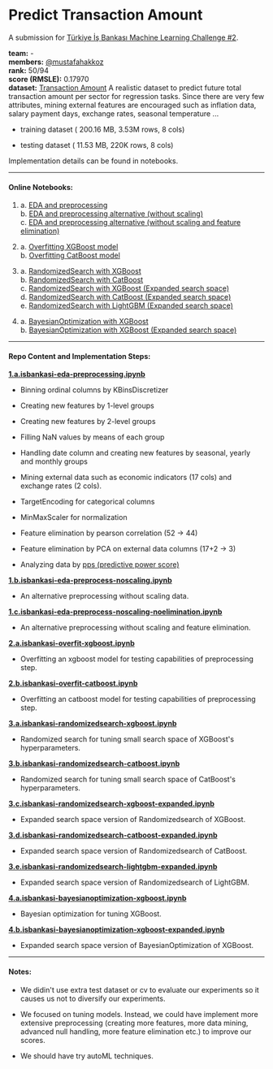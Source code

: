 # Predict Transaction Amount

A submission for [Türkiye İş Bankası Machine Learning Challenge #2](https://www.kaggle.com/c/ml-challenge-turkiye-is-bankasi-2/overview).

**team:** -  
**members:** [@mustafahakkoz](https://github.com/mustafahakkoz)  
**rank:** 50/94  
**score (RMSLE):** 0.17970  
**dataset:** [Transaction Amount](https://www.kaggle.com/c/ml-challenge-turkiye-is-bankasi-2/data) A realistic dataset to predict future total transaction amount per sector for regression tasks. Since there are very few attributes, mining external features are encouraged such as inflation data, salary payment days, exchange rates, seasonal temperature ...

- training dataset ( 200.16 MB, 3.53M rows, 8 cols)

- testing dataset ( 11.53 MB, 220K rows, 8 cols)

Implementation details can be found in notebooks.

---

#### Online Notebooks:

1. a. [EDA and preprocessing](https://www.kaggle.com/areukolateamleader/isbankasi-eda-preprocessing)  
   b. [EDA and preprocessing alternative (without scaling)](https://www.kaggle.com/areukolateamleader/isbankasi-eda-preprocess-noscaling)  
   c. [EDA and preprocessing alternative (without scaling and feature elimination)](https://www.kaggle.com/areukolateamleader/isbankasi-eda-preprocess-noscaling-noelimination)

2. a. [Overfitting XGBoost model](https://www.kaggle.com/hakkoz/isbankasi-overfit-xgboost)  
   b. [Overfitting CatBoost model](https://www.kaggle.com/hakkoz/isbankasi-overfit-catboost)

3. a. [RandomizedSearch with XGBoost](https://www.kaggle.com/areukolateamleader/isbankasi-randomizedsearch-xgboost)  
   b. [RandomizedSearch with CatBoost](https://www.kaggle.com/areukolateamleader/isbankasi-randomizedsearch-catboost)  
   c. [RandomizedSearch with XGBoost (Expanded search space)](https://www.kaggle.com/hakkoz/isbankasi-randomizedsearch-xgboost-expanded)  
   d. [RandomizedSearch with CatBoost (Expanded search space)](https://www.kaggle.com/hakkoz/isbankasi-randomizedsearch-catboost-expanded)  
   e. [RandomizedSearch with LightGBM (Expanded search space)](https://www.kaggle.com/areukolateamleader/isbankasi-randomizedsearch-lightgbm-expanded)

4. a. [BayesianOptimization with XGBoost](https://www.kaggle.com/hakkoz/isbankasi-bayesianoptimization-xgboost/)  
   b. [BayesianOptimization with XGBoost (Expanded search space)](https://www.kaggle.com/areukolateamleader/isbankasi-bayesianoptimization-xgboost-expanded)

---

#### Repo Content and Implementation Steps:

[**1.a.isbankasi-eda-preprocessing.ipynb**](https://github.com/mustafahakkoz/Predict_Transaction_Amount/blob/main/1.a.isbankasi-eda-preprocessing.ipynb)

- Binning ordinal columns by KBinsDiscretizer

- Creating new features by 1-level groups

- Creating new features by 2-level groups

- Filling NaN values by means of each group

- Handling date column and creating new features by seasonal, yearly and monthly groups

- Mining external data such as economic indicators (17 cols) and exchange rates (2 cols).

- TargetEncoding for categorical columns

- MinMaxScaler for normalization

- Feature elimination by pearson correlation (52 -> 44)

- Feature elimination by PCA on external data columns (17+2 -> 3)

- Analyzing data by [pps (predictive power score)](https://github.com/8080labs/ppscore)

[**1.b.isbankasi-eda-preprocess-noscaling.ipynb**](https://github.com/mustafahakkoz/Predict_Transaction_Amount/blob/main/1.b.isbankasi-eda-preprocess-noscaling.ipynb)

- An alternative preprocessing without scaling data.

[**1.c.isbankasi-eda-preprocess-noscaling-noelimination.ipynb**](https://github.com/mustafahakkoz/Predict_Transaction_Amount/blob/main/1.c.isbankasi-eda-preprocess-noscaling-noelimination.ipynb)

- An alternative preprocessing without scaling and feature elimination.

[**2.a.isbankasi-overfit-xgboost.ipynb**](https://github.com/mustafahakkoz/Predict_Transaction_Amount/blob/main/2.a.isbankasi-overfit-xgboost.ipynb)

- Overfitting an xgboost model for testing capabilities of preprocessing step.

[**2.b.isbankasi-overfit-catboost.ipynb**](https://github.com/mustafahakkoz/Predict_Transaction_Amount/blob/main/2.b.isbankasi-overfit-catboost.ipynb)

- Overfitting an catboost model for testing capabilities of preprocessing step.

[**3.a.isbankasi-randomizedsearch-xgboost.ipynb**](https://github.com/mustafahakkoz/Predict_Transaction_Amount/blob/main/3.a.isbankasi-randomizedsearch-xgboost.ipynb)

- Randomized search for tuning small search space of XGBoost's hyperparameters.

[**3.b.isbankasi-randomizedsearch-catboost.ipynb**](https://github.com/mustafahakkoz/Predict_Transaction_Amount/blob/main/3.b.isbankasi-randomizedsearch-catboost.ipynb)

- Randomized search for tuning small search space of CatBoost's hyperparameters.

[**3.c.isbankasi-randomizedsearch-xgboost-expanded.ipynb**](https://github.com/mustafahakkoz/Predict_Transaction_Amount/blob/main/3.c.isbankasi-randomizedsearch-xgboost-expanded.ipynb)

- Expanded search space version of Randomizedsearch of XGBoost.

[**3.d.isbankasi-randomizedsearch-catboost-expanded.ipynb**](https://github.com/mustafahakkoz/Predict_Transaction_Amount/blob/main/3.d.isbankasi-randomizedsearch-catboost-expanded.ipynb)

- Expanded search space version of Randomizedsearch of CatBoost.

[**3.e.isbankasi-randomizedsearch-lightgbm-expanded.ipynb**](https://github.com/mustafahakkoz/Predict_Transaction_Amount/blob/main/3.e.isbankasi-randomizedsearch-lightgbm-expanded.ipynb)

- Expanded search space version of Randomizedsearch of LightGBM.

[**4.a.isbankasi-bayesianoptimization-xgboost.ipynb**](https://github.com/mustafahakkoz/Predict_Transaction_Amount/blob/main/4.a.isbankasi-bayesianoptimization-xgboost.ipynb)

- Bayesian optimization for tuning XGBoost.

[**4.b.isbankasi-bayesianoptimization-xgboost-expanded.ipynb**](https://github.com/mustafahakkoz/Predict_Transaction_Amount/blob/main/4.b.isbankasi-bayesianoptimization-xgboost-expanded.ipynb)

- Expanded search space version of BayesianOptimization of XGBoost.

---

#### Notes:

- We didin't use extra test dataset or cv to evaluate our experiments so it causes us not to diversify our experiments.

- We focused on tuning models. Instead, we could have implement more extensive preprocessing (creating more features, more data mining, advanced null handling, more feature elimination etc.) to improve our scores.

- We should have try autoML techniques.
